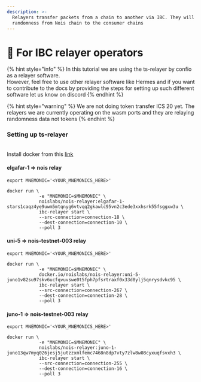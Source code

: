 ```yaml
---
description: >-
  Relayers transfer packets from a chain to another via IBC. They will ship the
  randomness from Nois chain to the consumer chains
---
```


# 🌉 For IBC relayer operators

{% hint style="info" %}
In this tutorial we are using the ts-relayer by confio as a relayer software.\
However, feel free to use other relayer software like Hermes and if you want to contribute to the docs by providing the steps for setting up such different software let us know on discord
{% endhint %}

{% hint style="warning" %}
We are not doing token transfer ICS 20 yet. The relayers we are currently operating on the wasm ports and they are relaying randomness data not tokens
{% endhint %}

### Setting up ts-relayer

\
Install docker from this [link](https://docs.docker.com/engine/install/ubuntu/)

#### &#x20;elgafar-1 => nois relay

```shell
export MNEMONIC='<YOUR_MNEMONICS_HERE>'

docker run \
            -e "MNEMONIC=$MNEMONIC" \
            noislabs/nois-relayer:elgafar-1-stars1caqz4ye9uwm5mtqnyg6vtvqq2gkawlc95vn2c3ede3xxhsrk55fsggxw3u \
            ibc-relayer start \
            --src-connection=connection-18 \
            --dest-connection=connection-10 \
            --poll 3
```

#### uni-5 => nois-testnet-003 relay

```shell
export MNEMONIC='<YOUR_MNEMONICS_HERE>'

docker run \
            -e "MNEMONIC=$MNEMONIC" \
            docker.io/noislabs/nois-relayer:uni-5-juno1v82su97skv6ucfqvuvswe0t5fph7pfsrtraxf0x33d8ylj5qnrysdvkc95 \
            ibc-relayer start \
            --src-connection=connection-267 \
            --dest-connection=connection-28 \
            --poll 3
```

#### &#x20;juno-1 => nois-testnet-003 relay

```shell
export MNEMONIC='<YOUR_MNEMONICS_HERE>'

docker run \
            -e "MNEMONIC=$MNEMONIC" \
            noislabs/nois-relayer:juno-1-juno13qw7myq026jesj5jutzzxmlfemc7468n8dp7vty7zlw8w08cyxuqfsvxh3 \
            ibc-relayer start \
            --src-connection=connection-255 \
            --dest-connection=connection-16 \
            --poll 3
```
